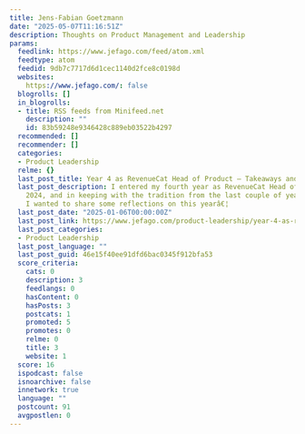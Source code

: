 ```yaml
---
title: Jens-Fabian Goetzmann
date: "2025-05-07T11:16:51Z"
description: Thoughts on Product Management and Leadership
params:
  feedlink: https://www.jefago.com/feed/atom.xml
  feedtype: atom
  feedid: 9db7c7717d6d1cec1140d2fce8c0198d
  websites:
    https://www.jefago.com/: false
  blogrolls: []
  in_blogrolls:
  - title: RSS feeds from Minifeed.net
    description: ""
    id: 83b59248e9346428c889eb03522b4297
  recommended: []
  recommender: []
  categories:
  - Product Leadership
  relme: {}
  last_post_title: Year 4 as RevenueCat Head of Product – Takeaways and lessons learned
  last_post_description: I entered my fourth year as RevenueCat Head of Product in
    2024, and in keeping with the tradition from the last couple of years (1, 2),
    I wanted to share some reflections on this yearâ€¦
  last_post_date: "2025-01-06T00:00:00Z"
  last_post_link: https://www.jefago.com/product-leadership/year-4-as-revenuecat-head-of-product/
  last_post_categories:
  - Product Leadership
  last_post_language: ""
  last_post_guid: 46e15f40ee91dfd6bac0345f912bfa53
  score_criteria:
    cats: 0
    description: 3
    feedlangs: 0
    hasContent: 0
    hasPosts: 3
    postcats: 1
    promoted: 5
    promotes: 0
    relme: 0
    title: 3
    website: 1
  score: 16
  ispodcast: false
  isnoarchive: false
  innetwork: true
  language: ""
  postcount: 91
  avgpostlen: 0
---
```


